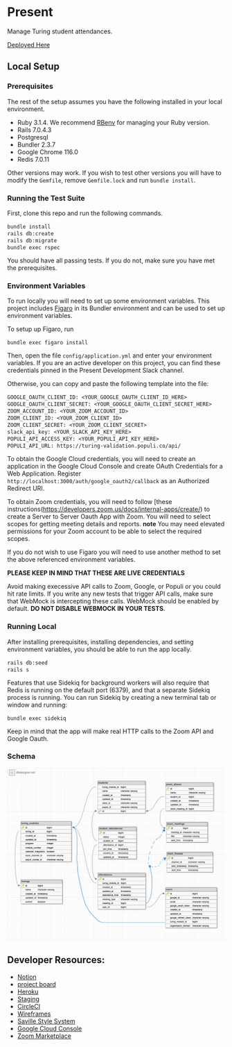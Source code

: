 # Present

Manage Turing student attendances.

[Deployed Here](https://present.turing.edu/)

## Local Setup

### Prerequisites

The rest of the setup assumes you have the following installed in your local environment.

* Ruby 3.1.4. We recommend [RBenv](https://github.com/rbenv/rbenv) for managing your Ruby version.
* Rails 7.0.4.3
* Postgresql
* Bundler 2.3.7
* Google Chrome 116.0
* Redis 7.0.11

Other versions may work. If you wish to test other versions you will have to modify the `Gemfile`, remove `Gemfile.lock` and run `bundle install`.

### Running the Test Suite

First, clone this repo and run the following commands.

```
bundle install
rails db:create
rails db:migrate
bundle exec rspec
```

You should have all passing tests. If you do not, make sure you have met the prerequisites.

### Environment Variables

To run locally you will need to set up some environment variables. This project includes [Figaro](https://github.com/laserlemon/figaro) in its Bundler environment and can be used to set up environment variables.

To setup up Figaro, run

```
bundle exec figaro install
```

Then, open the file `config/application.yml` and enter your environment variables. If you are an active developer on this project, you can find these credentials pinned in the Present Development Slack channel.

Otherwise, you can copy and paste the following template into the file:

```
GOOGLE_OAUTH_CLIENT_ID: <YOUR_GOOGLE_OAUTH_CLIENT_ID_HERE>
GOOGLE_OAUTH_CLIENT_SECRET: <YOUR_GOOGLE_OAUTH_CLIENT_SECRET_HERE>
ZOOM_ACCOUNT_ID: <YOUR_ZOOM_ACCOUNT_ID>
ZOOM_CLIENT_ID: <YOUR_ZOOM_CLIENT_ID>
ZOOM_CLIENT_SECRET: <YOUR_ZOOM_CLIENT_SECRET>
slack_api_key: <YOUR_SLACK_API_KEY_HERE>
POPULI_API_ACCESS_KEY: <YOUR_POPULI_API_KEY_HERE>
POPULI_API_URL: https://turing-validation.populi.co/api/
```

To obtain the Google Cloud credentials, you will need to create an application in the Google Cloud Console and create OAuth Credentials for a Web Application. Register `http://localhost:3000/auth/google_oauth2/callback` as an Authorized Redirect URI.

To obtain Zoom credentials, you will need to follow [these instructions(https://developers.zoom.us/docs/internal-apps/create/) to create a Server to Server Oauth App with Zoom. You will need to select scopes for getting meeting details and reports. **note** You may need elevated permissions for your Zoom account to be able to select the required scopes.

If you do not wish to use Figaro you will need to use another method to set the above referenced environment variables.

**PLEASE KEEP IN MIND THAT THESE ARE LIVE CREDENTIALS**

Avoid making execessive API calls to Zoom, Google, or Populi or you could hit rate limits. If you write any new tests that trigger API calls, make sure that WebMock is intercepting these calls. WebMock should be enabled by default. **DO NOT DISABLE WEBMOCK IN YOUR TESTS**.

### Running Local

After installing prerequisites, installing dependencies, and setting environment variables, you should be able to run the app locally.

```
rails db:seed
rails s
```

Features that use Sidekiq for background workers will also require that Redis is running on the default port (6379), and that a separate Sidekiq process is running. You can run Sidekiq by creating a new terminal tab or window and running:

```
bundle exec sidekiq
```

Keep in mind that the app will make real HTTP calls to the Zoom API and Google Oauth.

### Schema

![Schema](./doc/schema.jpg)


## Developer Resources:

* [Notion](https://www.notion.so/turingschool/Present-7a7ae18ee4044e4dbd18303f9fdeb20e)
* [project board](https://www.notion.so/e2903cbd009d45329a9324d83cfb44ec?v=72ee4cad35ab44cab4b41c712e7b8dd0)
* [Heroku](https://dashboard.heroku.com/pipelines/7dc60a3f-3ec7-4d3f-b224-fae3806473a3)
* [Staging](https://present-staging.turing.edu/)
* [CircleCI](https://app.circleci.com/pipelines/github/turingschool/present?filter=all)
* [Wireframes](https://miro.com/app/board/o9J_luclx_c=/)
* [Saville Style System](https://savile.turing.edu/)
* [Google Cloud Console](https://console.cloud.google.com/apis/dashboard?project=present-334418)
* [Zoom Marketplace](https://marketplace.zoom.us/)


